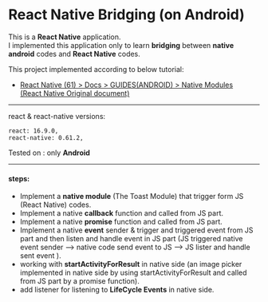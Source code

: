 # React Native Bridging (on Android)

This is a **React Native** application.\
I implemented this application only to learn **bridging** between **native android** codes and **React Native** codes.

This project implemented according to below tutorial:
* [React Native (61) > Docs > GUIDES(ANDROID) > Native Modules\
(React Native Original document)](https://facebook.github.io/react-native/docs/native-modules-android/) 

-----------
react & react-native versions:
```$xslt
react: 16.9.0,
react-native: 0.61.2,
```

Tested on : only **Android**


-----------

#### steps:

 * Implement a **native module** (The Toast Module) that trigger form JS (React Native) codes.
 * Implement a native **callback** function and called from JS part.
 * Implement a native **promise** function and called from JS part.
 * Implement a native **event** sender & trigger and triggered event from JS part and then listen and handle event in JS part (JS triggered native event sender --> native code send event to JS --> JS lister and handle sent event ).
 * working with **startActivityForResult** in native side (an image picker implemented in native side by using startActivityForResult and called from JS part by a promise function).
 * add listener for listening to **LifeCycle Events** in native side.





